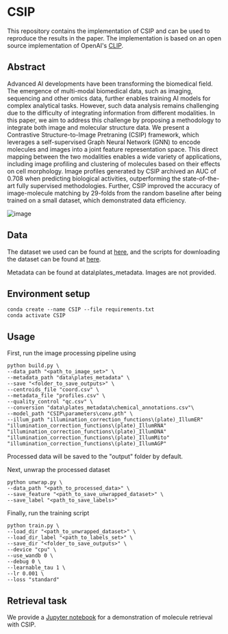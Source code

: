 # CSIP

This repository contains the implementation of CSIP and can be used to reproduce the results in the paper. The implementation is based on an open source implementation of OpenAI's [CLIP](https://github.com/openai/CLIP). 

## Abstract
Advanced AI developments have been transforming the biomedical field. The emergence of multi-modal biomedical data, such as imaging, sequencing and other omics data, further enables training AI models for complex analytical tasks. However, such data analysis remains challenging due to the difficulty of integrating information from different modalities. In this paper, we aim to address this challenge by proposing a methodology to integrate both image and molecular structure data. We present a Contrastive Structure-to-Image Pretraning (CSIP) framework, which leverages a self-supervised Graph Neural Network (GNN) to encode molecules and images into a joint feature representation space. This direct mapping between the two modalities enables a wide variety of applications, including image profiling and clustering of molecules based on their effects on cell morphology. Image profiles generated by CSIP archived an AUC of $0.708$ when predicting biological activities, outperforming the state-of-the-art fully supervised methodologies. Further, CSIP improved the accuracy of image-molecule matching by $29$-folds from the random baseline after being trained on a small dataset, which demonstrated data efficiency.

![image](contrastive.png)

## Data
The dataset we used can be found at [here](https://gigadb.org/dataset/100200), and the scripts for downloading the dataset can be found at [here](https://github.com/gigascience/paper-bray2017/tree/master?tab=readme-ov-file). 

Metadata can be found at data\plates_metadata. Images are not provided. 

## Environment setup
    conda create --name CSIP --file requirements.txt
    conda activate CSIP

## Usage

First, run the image processing pipeline using

    python build.py \
    --data_path "<path_to_image_set>" \ 
    --metadata_path "data\plates_metadata" \ 
    --save "<folder_to_save_outputs>" \
    --centroids_file "coord.csv" \
    --metadata_file "profiles.csv" \
    --quality_control "qc.csv" \ 
    --conversion "data\plates_metadata\chemical_annotations.csv"\ 
    --model_path "CSIP\parameters\conv.pth" \ 
    --illum_path "illumination_correction_functions\(plate)_IllumER" "illumination_correction_functions\(plate)_IllumRNA" "illumination_correction_functions\(plate)_IllumDNA" "illumination_correction_functions\(plate)_IllumMito" "illumination_correction_functions\(plate)_IllumAGP" 

Processed data will be saved to the "output" folder by default. 

Next, unwrap the processed dataset 

    python unwrap.py \
    --data_path "<path_to_processed_data>" \
    --save_feature "<path_to_save_unwrapped_dataset>" \
    --save_label "<path_to_save_labels>"

Finally, run the training script

    python train.py \ 
    --load_dir "<path_to_unwrapped_dataset>" \
    --load_dir_label "<path_to_labels_set>" \
    --save_dir "<folder_to_save_outputs>" \
    --device "cpu" \
    --use_wandb 0 \
    --debug 0 \
    --learnable_tau 1 \
    --lr 0.001 \
    --loss "standard" 

## Retrieval task
We provide a [Jupyter notebook](https://github.com/LeoL18/CSIP/blob/master/retrieval.ipynb) for a demonstration of molecule retrieval with CSIP. 
